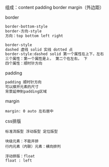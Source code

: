 组成：content   padding   border   margin（外边距）

border

```markdown
border-bottom-style
border-方向-style
方向：top bottom left right

border-style
dashed 虚线 solid 实线 dotted 点
border-style:dashed solid 第一个属性在上下，左右
三个属性：第一个属性是上， 第二个在左右， 下
四个属性：顺时针方向
```

padding

```markdown
padding 顺时针方向
可以撑开元素的尺寸
背景延伸到padding区域	
```

margin

```
margin: 0 auto 左右居中
```

css排版

```
标准流版型 浮动版型 定位版型
```

```
块级元素：不能并排
行内元素（内联）元素：横向排列
```

```
浮动排版：float
float : left

```

